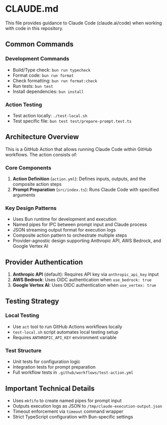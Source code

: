 # CLAUDE.md

This file provides guidance to Claude Code (claude.ai/code) when working with code in this repository.

## Common Commands

### Development Commands

- Build/Type check: `bun run typecheck`
- Format code: `bun run format`
- Check formatting: `bun run format:check`
- Run tests: `bun test`
- Install dependencies: `bun install`

### Action Testing

- Test action locally: `./test-local.sh`
- Test specific file: `bun test test/prepare-prompt.test.ts`

## Architecture Overview

This is a GitHub Action that allows running Claude Code within GitHub workflows. The action consists of:

### Core Components

1. **Action Definition** (`action.yml`): Defines inputs, outputs, and the composite action steps
2. **Prompt Preparation** (`src/index.ts`): Runs Claude Code with specified arguments

### Key Design Patterns

- Uses Bun runtime for development and execution
- Named pipes for IPC between prompt input and Claude process
- JSON streaming output format for execution logs
- Composite action pattern to orchestrate multiple steps
- Provider-agnostic design supporting Anthropic API, AWS Bedrock, and Google Vertex AI

## Provider Authentication

1. **Anthropic API** (default): Requires API key via `anthropic_api_key` input
2. **AWS Bedrock**: Uses OIDC authentication when `use_bedrock: true`
3. **Google Vertex AI**: Uses OIDC authentication when `use_vertex: true`

## Testing Strategy

### Local Testing

- Use `act` tool to run GitHub Actions workflows locally
- `test-local.sh` script automates local testing setup
- Requires `ANTHROPIC_API_KEY` environment variable

### Test Structure

- Unit tests for configuration logic
- Integration tests for prompt preparation
- Full workflow tests in `.github/workflows/test-action.yml`

## Important Technical Details

- Uses `mkfifo` to create named pipes for prompt input
- Outputs execution logs as JSON to `/tmp/claude-execution-output.json`
- Timeout enforcement via `timeout` command wrapper
- Strict TypeScript configuration with Bun-specific settings